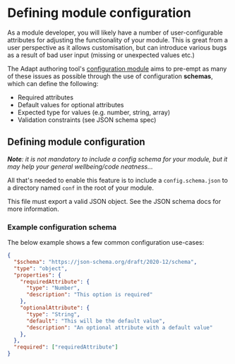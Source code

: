 # Defining module configuration

As a module developer, you will likely have a number of user-configurable attributes for adjusting the functionality of your module. This is great from a user perspective as it allows customisation, but can introduce various bugs as a result of bad user input (missing or unexpected values etc.)

The Adapt authoring tool's [configuration module](/identifiers.html#adapt-authoring-config-lib) aims to pre-empt as many of these issues as possible through the use of configuration **schemas**, which can define the following:
- Required attributes
- Default values for optional attributes
- Expected type for values (e.g. number, string, array)
- Validation constraints (see JSON schema spec)

## Defining module configuration
_**Note**: it is not mandatory to include a config schema for your module, but it may help your general wellbeing/code neatness..._

All that's needed to enable this feature is to include a `config.schema.json` to a directory named `conf` in the root of your module.

This file must export a valid JSON object. See the JSON schema docs for more information.

### Example configuration schema
The below example shows a few common configuration use-cases:

```json
{
  "$schema": "https://json-schema.org/draft/2020-12/schema",
  "type": "object",
  "properties": {
    "requiredAttribute": {
      "type": "Number",
      "description": "This option is required"
    },
    "optionalAttribute": {
      "type": "String",
      "default": "This will be the default value",
      "description": "An optional attribute with a default value"
    },
  },
  "required": ["requiredAttribute"]
}
```
